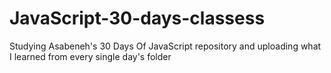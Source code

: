 # JavaScript-30-days-classess
Studying Asabeneh's 30 Days Of JavaScript repository and uploading what I learned from every single day's folder
